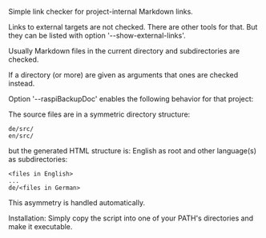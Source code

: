Simple link checker for project-internal Markdown links.

Links to external targets are not checked. There are other tools for that.
But they can be listed with option '--show-external-links'.

Usually Markdown files in the current directory and subdirectories are checked.

If a directory (or more) are given as arguments that ones are checked instead.

Option '--raspiBackupDoc' enables the following behavior for that project:

The source files are in a symmetric directory structure:

    de/src/
    en/src/

but the generated HTML structure is:
English as root and other language(s) as subdirectories:

    <files in English>
    ...
    de/<files in German>

This asymmetry is handled automatically.


Installation: Simply copy the script into one of your PATH's directories and make it executable.
